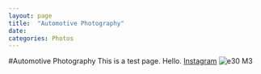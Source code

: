```yaml
---
layout: page
title:  "Automotive Photography"
date:   
categories: Photos
---
```

#Automotive Photography
This is a test page. Hello.
[Instagram](https://instagram.com/feinfotos)
![e30 M3](e30M3.jpg)
